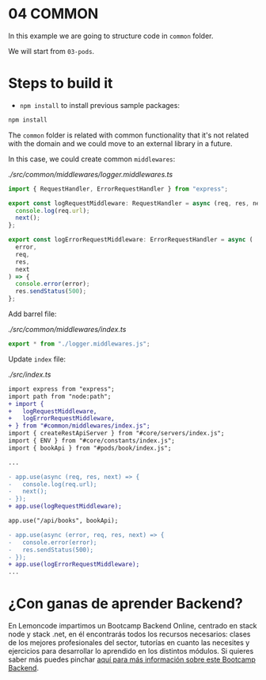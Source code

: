 # 04 COMMON

In this example we are going to structure code in `common` folder.

We will start from `03-pods`.

# Steps to build it

- `npm install` to install previous sample packages:

```bash
npm install

```

The `common` folder is related with common functionality that it's not related with the domain and we could move to an external library in a future.

In this case, we could create common `middlewares`:

_./src/common/middlewares/logger.middlewares.ts_

```typescript
import { RequestHandler, ErrorRequestHandler } from "express";

export const logRequestMiddleware: RequestHandler = async (req, res, next) => {
  console.log(req.url);
  next();
};

export const logErrorRequestMiddleware: ErrorRequestHandler = async (
  error,
  req,
  res,
  next
) => {
  console.error(error);
  res.sendStatus(500);
};

```

Add barrel file:

_./src/common/middlewares/index.ts_

```typescript
export * from "./logger.middlewares.js";

```

Update `index` file:

_./src/index.ts_

```diff
import express from "express";
import path from "node:path";
+ import {
+   logRequestMiddleware,
+   logErrorRequestMiddleware,
+ } from "#common/middlewares/index.js";
import { createRestApiServer } from "#core/servers/index.js";
import { ENV } from "#core/constants/index.js";
import { bookApi } from "#pods/book/index.js";

...

- app.use(async (req, res, next) => {
-   console.log(req.url);
-   next();
- });
+ app.use(logRequestMiddleware);

app.use("/api/books", bookApi);

- app.use(async (error, req, res, next) => {
-   console.error(error);
-   res.sendStatus(500);
- });
+ app.use(logErrorRequestMiddleware);
...
```

# ¿Con ganas de aprender Backend?

En Lemoncode impartimos un Bootcamp Backend Online, centrado en stack node y stack .net, en él encontrarás todos los recursos necesarios: clases de los mejores profesionales del sector, tutorías en cuanto las necesites y ejercicios para desarrollar lo aprendido en los distintos módulos. Si quieres saber más puedes pinchar [aquí para más información sobre este Bootcamp Backend](https://lemoncode.net/bootcamp-backend#bootcamp-backend/banner).
